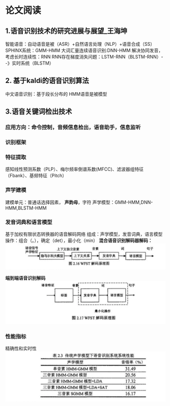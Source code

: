 # 论文阅读

## 1.语音识别技术的研究进展与展望_王海坤
智能语音：自动语音是被（ASR）+自然语言处理（NLP）+语音合成（SS）
SPHINX系统：GMM-HMM
大词汇量连续语音识别:DNN-HMM
解决协同发音，考虑长时连续性：RNN
RNN存在梯度消失问题：LSTM-RNN（BLSTM-RNN）--》实时系统（BLSTM）

## 2. 基于kaldi的语音识别算法
中文语音识别：基于段长分布的 HMM语音是被模型

## 3.语音关键词检出技术
### 应用方向：命令控制，音频信息检出，语音助手，信息监听

### 识别框架

### 特征提取
感知线性预测系数（PLP）、梅尔频率倒谱系数(MFCC)、滤波器组特征（Fbank）、基频特征（Pitch）

### 声学建模
建模单元：普通话选择因素， **声韵母**，字符
声学模型：GMM-HMM,DNN-HMM,BLSTM-HMM

### 发音词典和语言模型
基于加权有限状态转换器的语音解码网络
组成：声学模型，发音词典，语言模型
操作：组合（。），确定（det），最小化（min）
**混合语音识别解码器解码：**
![title](https://raw.githubusercontent.com/Ewing199/gitnote_image/master/gitnote/2019/05/14/%E5%B1%8F%E5%B9%95%E5%BF%AB%E7%85%A7%202019-05-14%2021.04.49-1557839445803.png)

**端到端语音识别解码**
![title](https://raw.githubusercontent.com/Ewing199/gitnote_image/master/gitnote/2019/05/14/%E5%B1%8F%E5%B9%95%E5%BF%AB%E7%85%A7%202019-05-14%2021.17.32-1557839864058.png)

### 性能指标
精确性和实时性
![title](https://raw.githubusercontent.com/Ewing199/gitnote_image/master/gitnote/2019/05/14/%E5%B1%8F%E5%B9%95%E5%BF%AB%E7%85%A7%202019-05-14%2021.23.32-1557840359762.png)
